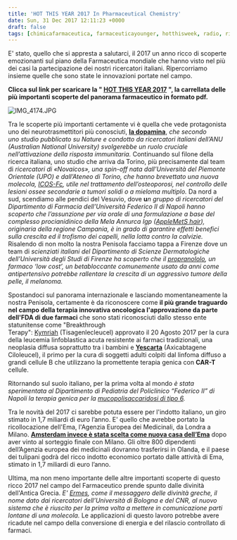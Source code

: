 ```yaml
---
title: 'HOT THIS YEAR 2017 In Pharmaceutical Chemistry'
date: Sun, 31 Dec 2017 12:11:23 +0000
draft: false
tags: [chimicafarmaceutica, farmaceuticayounger, hotthisweek, radio, ricerca, scienza, università]
---
```


E' stato, quello che si appresta a salutarci, il 2017 un anno ricco di scoperte emozionanti sul piano della Farmaceutica mondiale che hanno visto nel più dei casi la partecipazione dei nostri ricercatori italiani. Ripercorriamo insieme quelle che sono state le innovazioni portate nel campo.

**Clicca sul link per scaricare la " [HOT THIS YEAR 2017](https://silviavernotico.files.wordpress.com/2017/12/hot-this-year-20171.pdf "HOT THIS YEAR 2017") ", la carrellata delle più importanti scoperte del panorama farmaceutico in formato pdf.**

![IMG_4174.JPG](https://silviavernotico.files.wordpress.com/2017/12/img_4174.jpg)

Tra le scoperte più importanti certamente vi è quella che vede protagonista uno dei neurotrasmettitori più conosciuti, **[la dopamina](https://silviavernotico.wordpress.com/2017/07/23/hot-this-week-in-pharmaceutical-chemistry-n-8/)**, _che secondo uno studio pubblicato su Nature e condotto da ricercatori italiani dell’ANU (Australian National University) svolgerebbe un ruolo cruciale nell’attivazione della risposta immunitaria._ Continuando sul filone della ricerca italiana, uno studio che arriva da Torino, più precisamente dal team di _ricercatori di «Novaicos», una spin-off nata dall’Università del Piemonte Orientale (UPO) e dall’Ateneo di Torino, che hanno brevettato una nuova molecola, [ICOS-Fc](https://silviavernotico.wordpress.com/2017/08/13/hot-this-week-in-pharmaceutical-chemistry-n-12/), utile nel trattamento dell’osteoporosi, nel controllo delle lesioni ossee secondarie a tumori solidi o a mieloma multiplo._ Da nord a sud, scendiamo alle pendici del Vesuvio, dove **u**_n gruppo di ricercatori del Dipartimento di Farmacia dell’Università Federico II di Napoli hanno scoperto che l’assunzione per via orale di una formulazione a base del complesso procianidinico della Mela Annurca Igp ([AppleMetS hair](https://silviavernotico.wordpress.com/2017/09/09/hot-this-week-in-pharmaceutical-chemistry-n-16/)), originaria della regione Campania, è in grado di garantire effetti benefici sulla crescita ed il trofismo dei capelli, nella lotta contro la calvizie._ Risalendo di non molto la nostra Penisola facciamo tappa a Firenze dove un team di _scienziati italiani del Dipartimento di Scienze Dermatologiche dell’Università degli Studi di Firenze ha scoperto che il [propranololo](https://silviavernotico.wordpress.com/2017/10/08/hot-this-week-in-pharmaceutical-chemistry-n-20/), un farmaco ‘low cost’, un betabloccante comunemente usato da anni come antipertensivo potrebbe rallentare la crescita di un aggressivo tumore della pelle, il melanoma._

Spostandoci sul panorama internazionale e lasciando momentaneamente la nostra Penisola, certamente è da riconoscere come **il più grande traguardo nel campo della terapia innovativa oncologica l'approvazione da parte dell'FDA di due farmaci** che sono stati riconosciuti dallo stesso ente statunitense come "Breakthrough Terapy": [Kymriah](https://silviavernotico.wordpress.com/2017/09/20/la-rivoluzione-delle-cellule-car-t-nellimmuno-oncologia/) (Tisagenlecleucel) approvato il 20 Agosto 2017 per la cura della leucemia linfoblastica acuta resistente ai farmaci tradizionali, una neoplasia diffusa soprattutto tra i bambini e **[Yescarta](https://silviavernotico.wordpress.com/2017/10/22/hot-this-week-in-pharmaceutical-chemistry-n-22/)** (Axicabtagene Ciloleucel), il primo per la cura di soggetti adulti colpiti dal linfoma diffuso a grandi cellule B che utilizzano la promettente terapia genica con **CAR-T** cellule.

Ritornando sul suolo italiano, per la prima volta al mondo _è stata sperimentata al Dipartimento di Pediatria del Policlinico “Federico II” di Napoli la terapia genica per la [mucopolisaccaridosi di tipo 6](https://silviavernotico.wordpress.com/2017/11/19/hot-this-week-in-pharmaceutical-chemistry-n-26/)._

Tra le novità del 2017 ci sarebbe potuta essere per l'indotto italiano, un giro stimato in 1,7 miliardi di euro l’anno. E' quello che avrebbe portato la ricollocazione dell'Ema, l'Agenzia Europea dei Medicinali, da Londra a Milano. [**Amsterdam invece è stata scelta come nuova casa dell’Ema**](https://silviavernotico.wordpress.com/2017/11/26/hot-this-week-in-pharmaceutical-chemistry-n-27/) dopo aver vinto al sorteggio finale con Milano. Gli oltre 800 dipendenti dell’Agenzia europea dei medicinali dovranno trasferirsi in Olanda, e il paese dei tulipani godrà del ricco indotto economico portato dalle attività di Ema, stimato in 1,7 miliardi di euro l’anno.

Ultima, ma non meno importante delle altre importanti scoperte di questo ricco 2017 nel campo del Farmaceutico prende spunto dalle divinità dell'Antica Grecia. _E' [Ermes](https://silviavernotico.wordpress.com/2017/12/25/hot-this-week-in-pharmaceutical-chemistry-n-31/), come il messaggero delle divinità greche, il nome dato dai ricercatori dell’Università di Bologna e del CNR, al nuovo sistema che è riuscito per la prima volta a mettere in comunicazione parti lontane di una molecola._ Le applicazioni di questo lavoro potrebbe avere ricadute nel campo della conversione di energia e del rilascio controllato di farmaci.